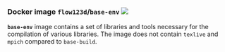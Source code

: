 ### Docker image `flow123d`/`base-env` [![](https://images.microbadger.com/badges/image/flow123d/base-env.svg)](https://microbadger.com/images/flow123d/base-env "analysed by microbadger")

**`base-env`** image contains a set of libraries and tools necessary for the compilation of various libraries. The image does not contain `texlive` and `mpich` compared to `base-build`.
